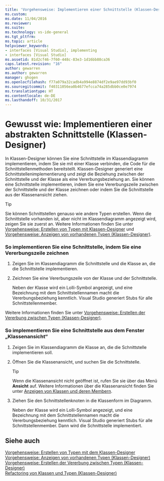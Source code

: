 ```yaml
---
title: 'Vorgehensweise: Implementieren einer Schnittstelle (Klassen-Designer)| Microsoft-Dokumentation'
ms.custom: 
ms.date: 11/04/2016
ms.reviewer: 
ms.suite: 
ms.technology: vs-ide-general
ms.tgt_pltfrm: 
ms.topic: article
helpviewer_keywords:
- interfaces [Visual Studio], implementing
- interfaces [Visual Studio]
ms.assetid: 81d2cf46-7f60-448c-83e3-1d16bb88ca36
caps.latest.revision: "16"
author: gewarren
ms.author: gewarren
manager: ghogen
ms.openlocfilehash: f77a079a32cadb4a994e8874df2e9ae97dd93bf0
ms.sourcegitcommit: f40311056ea0b4677efcca74a285dbb0ce0e7974
ms.translationtype: HT
ms.contentlocale: de-DE
ms.lasthandoff: 10/31/2017
---
```

# <a name="how-to-implement-an-interface-class-designer"></a>Gewusst wie: Implementieren einer abstrakten Schnittstelle (Klassen-Designer)
In Klassen-Designer können Sie eine Schnittstelle im Klassendiagramm implementieren, indem Sie sie mit einer Klasse verbinden, die Code für die Schnittstellenmethoden bereitstellt. Klassen-Designer generiert eine Schnittstellenimplementierung und zeigt die Beziehung zwischen der Schnittstelle und der Klasse als eine Vererbungsbeziehung an. Sie können eine Schnittstelle implementieren, indem Sie eine Vererbungszeile zwischen der Schnittstelle und der Klasse zeichnen oder indem Sie die Schnittstelle aus der Klassenansicht ziehen.  
  
> [!TIP]
>  Sie können Schnittstellen genauso wie andere Typen erstellen. Wenn die Schnittstelle vorhanden ist, aber nicht im Klassendiagramm angezeigt wird, zeigen Sie sie zuerst an. Weitere Informationen finden Sie unter [Vorgehensweise: Erstellen von Typen mit Klassen-Designer](../ide/how-to-create-types-by-using-class-designer.md) und [Vorgehensweise: Anzeigen von vorhandenen Typen (Klassen-Designer)](../ide/how-to-view-existing-types-class-designer.md).  
  
### <a name="to-implement-an-interface-by-drawing-an-inheritance-line"></a>So implementieren Sie eine Schnittstelle, indem Sie eine Vererbungszeile zeichnen  
  
1.  Zeigen Sie im Klassendiagramm die Schnittstelle und die Klasse an, die die Schnittstelle implementieren.  
  
2.  Zeichnen Sie eine Vererbungszeile von der Klasse und der Schnittstelle.  
  
     Neben der Klasse wird ein Lolli-Symbol angezeigt, und eine Bezeichnung mit dem Schnittstellennamen macht die Vererbungsbeziehung kenntlich. Visual Studio generiert Stubs für alle Schnittstellenmember.  
  
 Weitere Informationen finden Sie unter [Vorgehensweise: Erstellen der Vererbung zwischen Typen (Klassen-Designer)](../ide/how-to-create-inheritance-between-types-class-designer.md).  
  
### <a name="to-implement-an-interface-from-the-class-view-window"></a>So implementieren Sie eine Schnittstelle aus dem Fenster „Klassenansicht“  
  
1.  Zeigen Sie im Klassendiagramm die Klasse an, die die Schnittstelle implementieren soll.  
  
2.  Öffnen Sie die Klassenansicht, und suchen Sie die Schnittstelle.  
  
    > [!TIP]
    >  Wenn die Klassenansicht nicht geöffnet ist, rufen Sie sie über das Menü **Ansicht** auf. Weitere Informationen über die Klassenansicht finden Sie unter [Anzeigen von Klassen und deren Membern](http://msdn.microsoft.com/en-us/71e9e8f3-261a-4e0c-87bf-5ec48b8bf333).  
  
3.  Ziehen Sie den Schnittstellenknoten in die Klassenform im Diagramm.  
  
     Neben der Klasse wird ein Lolli-Symbol angezeigt, und eine Bezeichnung mit dem Schnittstellennamen macht die Vererbungsbeziehung kenntlich. Visual Studio generiert Stubs für alle Schnittstellenmember. Dann wird die Schnittstelle implementiert.  
  
## <a name="see-also"></a>Siehe auch  
 [Vorgehensweise: Erstellen von Typen mit dem Klassen-Designer](../ide/how-to-create-types-by-using-class-designer.md)   
 [Vorgehensweise: Anzeigen von vorhandenen Typen (Klassen-Designer)](../ide/how-to-view-existing-types-class-designer.md)   
 [Vorgehensweise: Erstellen der Vererbung zwischen Typen (Klassen-Designer)](../ide/how-to-create-inheritance-between-types-class-designer.md)   
 [Refactoring von Klassen und Typen (Klassen-Designer)](../ide/refactoring-classes-and-types-class-designer.md)